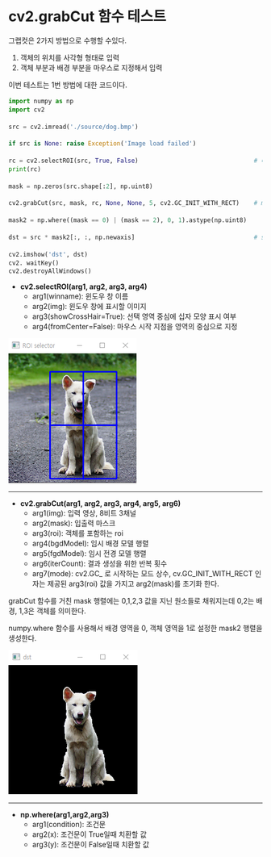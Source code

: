# cv2.grabCut 함수 테스트 

그랩컷은 2가지 방법으로 수행할 수있다.

1. 객체의 위치를 사각형 형태로 입력
2. 객체 부분과 배경 부분을 마우스로 지정해서 입력

이번 테스트는 1번 방법에 대한 코드이다.
```python
import numpy as np
import cv2

src = cv2.imread('./source/dog.bmp')

if src is None: raise Exception('Image load failed')

rc = cv2.selectROI(src, True, False)                                # 마우스 드래그로 roi 영역을 설정
print(rc)

mask = np.zeros(src.shape[:2], np.uint8)

cv2.grabCut(src, mask, rc, None, None, 5, cv2.GC_INIT_WITH_RECT)    # mask 값이 변경된다.

mask2 = np.where((mask == 0) | (mask == 2), 0, 1).astype(np.uint8)

dst = src * mask2[:, :, np.newaxis]                                 # src는 컬러 영상이므로 차원을 맞춰줌

cv2.imshow('dst', dst)
cv2. waitKey()
cv2.destroyAllWindows()
```
+ **cv2.selectROI(arg1, arg2, arg3, arg4)**
  - arg1(winname): 윈도우 창 이름
  - arg2(img): 윈도우 창에 표시할 이미지
  - arg3(showCrossHair=True): 선택 영역 중심에 십자 모양 표시 여부
  - arg4(fromCenter=False): 마우스 시작 지점을 영역의 중심으로 지정

![selectROI](./winimage/20220712_153519.png)

---
+ **cv2.grabCut(arg1, arg2, arg3, arg4, arg5, arg6)**
  - arg1(img): 입력 영상, 8비트 3채널
  - arg2(mask): 입출력 마스크
  - arg3(roi): 객체를 포함하는 roi 
  - arg4(bgdModel): 임시 배경 모델 행렬
  - arg5(fgdModel): 임시 전경 모델 행렬
  - arg6(iterCount): 결과 생성을 위한 반복 횟수
  - arg7(mode): cv2.GC_ 로 시작하는 모드 상수, cv.GC_INIT_WITH_RECT 인자는 제공된 arg3(roi) 값을 가지고 arg2(mask)를 초기화 한다.

grabCut 함수를 거친 mask 행렬에는 0,1,2,3 값을 지닌 원소들로 채워지는데 0,2는 배경, 1,3은 객체를 의미한다.

numpy.where 함수를 사용해서 배경 영역을 0, 객체 영역을 1로 설정한 mask2 행렬을 생성한다.

![grabCut](./winimage/20220712_154822.png)

---
+ **np.where(arg1,arg2,arg3)**
  - arg1(condition): 조건문
  - arg2(x): 조건문이 True일때 치환할 값
  - arg3(y): 조건문이 False일때 치환할 값


